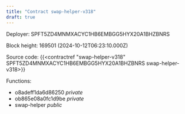 ```yaml
---
title: "Contract swap-helper-v318"
draft: true
---
```

Deployer: SPFT5ZD4MNMXACYC1HB6EMBGG5HYX20A1BHZBNRS


 



Block height: 169501 (2024-10-12T06:23:10.000Z)

Source code: {{<contractref "swap-helper-v318" SPFT5ZD4MNMXACYC1HB6EMBGG5HYX20A1BHZBNRS swap-helper-v318>}}

Functions:

* o8adeff1da6d86250 _private_
* ob865e08a0fc1d9be _private_
* swap-helper _public_
